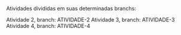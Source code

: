 Atividades divididas em suas determinadas branchs:

Atividade 2, branch: ATIVIDADE-2
Atividade 3, branch: ATIVIDADE-3
Atividade 4, branch: ATIVIDADE-4
